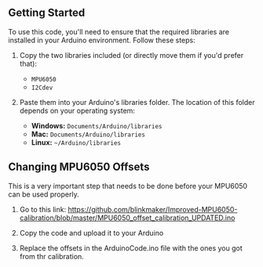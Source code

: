 ## Getting Started

To use this code, you'll need to ensure that the required libraries are installed in your Arduino environment. Follow these steps:

1. Copy the two libraries included (or directly move them if you'd prefer that):
    - `MPU6050`
    - `I2Cdev`

2. Paste them into your Arduino's libraries folder. The location of this folder depends on your operating system:
    - **Windows:** `Documents/Arduino/libraries`
    - **Mac:** `Documents/Arduino/libraries`
    - **Linux:** `~/Arduino/libraries`

## Changing MPU6050 Offsets

This is a very important step that needs to be done before your MPU6050 can be used properly.

1. Go to this link: https://github.com/blinkmaker/Improved-MPU6050-calibration/blob/master/MPU6050_offset_calibration_UPDATED.ino

2. Copy the code and upload it to your Arduino

3. Replace the offsets in the ArduinoCode.ino file with the ones you got from thr calibration.